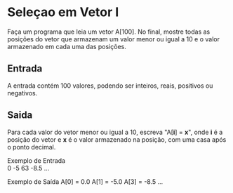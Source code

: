 # Seleçao em Vetor I

Faça um programa que leia um vetor A[100]. No final, mostre todas as posições do vetor que armazenam um valor menor ou igual a 10 e o valor armazenado em cada uma das posições.

## Entrada

A entrada contém 100 valores, podendo ser inteiros, reais, positivos ou negativos.

## Saida

Para cada valor do vetor menor ou igual a 10, escreva "A[**i**] = **x**", onde **i** é a posição do vetor e **x** é o valor armazenado na posição, com uma casa após o ponto decimal.

Exemplo de Entrada 	
0
-5
63
-8.5
...

Exemplo de Saída
A[0] = 0.0
A[1] = -5.0
A[3] = -8.5
... 